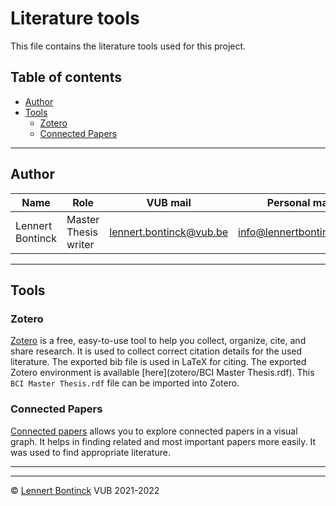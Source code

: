 # Literature tools

This file contains the literature tools used for this project.

## Table of contents

- [Author](#author)
- [Tools](#tools)
  * [Zotero](#zotero)
  * [Connected Papers](#connected-papers)

<hr>


## Author

| Name             | Role                 | VUB mail                                                  | Personal mail                                               |
| ---------------- | -------------------- | --------------------------------------------------------- | ----------------------------------------------------------- |
| Lennert Bontinck | Master Thesis writer | [lennert.bontinck@vub.be](mailto:lennert.bontinck@vub.be) | [info@lennertbontinck.com](mailto:info@lennertbontinck.com) |

<hr>


## Tools

### Zotero

[Zotero](https://www.zotero.org/) is a free, easy-to-use tool to help you collect, organize, cite, and share research. It is used to collect correct citation details for the used literature. The exported bib file is used in LaTeX for citing. The exported Zotero environment is available [here](zotero/BCI Master Thesis.rdf). This `BCI Master Thesis.rdf` file can be imported into Zotero. 



### Connected Papers

[Connected papers](https://www.connectedpapers.com/) allows you to explore connected papers in a visual graph. It helps in finding related and most important papers more easily. It was used to find appropriate literature.

* * *
* * *
© [Lennert Bontinck](https://www.lennertbontinck.com/) VUB 2021-2022